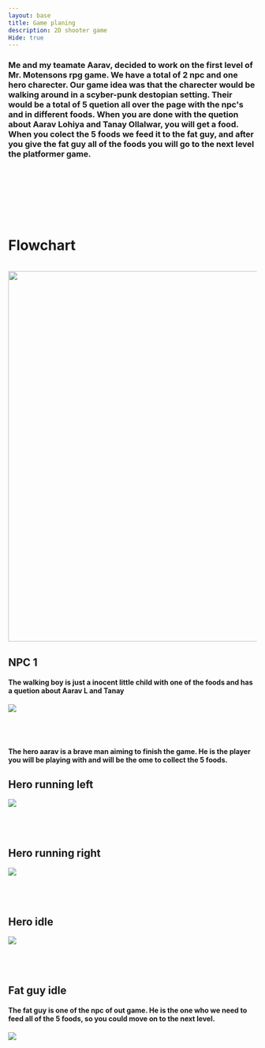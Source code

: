 ```yaml
---
layout: base
title: Game planing
description: 2D shooter game
Hide: true
---
```


<h3>Me and my teamate Aarav, decided to work on the first level of Mr. Motensons rpg game. We have a total of 2 npc and one hero charecter. Our game idea was that the charecter would be walking around in a scyber-punk destopian setting. Their would be a total of 5 quetion all over the page with the npc's and in different foods. When you are done with the quetion about Aarav Lohiya and Tanay Ollalwar, you will get a food. When you colect the 5 foods we feed it to the fat guy, and after you give the fat guy all of the foods you will go to the next level the platformer game.</h3>
<br><br><br><br><br><br>

<h1>Flowchart</h1>
<br>
<img src="https://github.com/user-attachments/assets/09674c9f-62f4-48d7-8a9c-61bd0e82c352" width="1000" height="750" >



<h2>NPC 1</h2>
<h4>The walking boy is just a inocent little child with one of the foods and has a quetion about Aarav L and Tanay

</h4>
<img src="/tanay2452/images/Sprite_2.png">
<br><br><br><br>


<h4>The hero aarav is a brave man aiming to finish the game. He is the player you will be playing with and will be the ome to collect the 5 foods.</h4>
<h2>Hero running left</h2>
<img src="/tanay2452/images/aaravleftrun.gif">
<br><br><br><br>

<h2>Hero running right</h2>
<img src="/tanay2452/images/aaravrightrun.gif">
<br><br><br><br>

<h2>Hero idle</h2>
<img src="/tanay2452/images/New_Piskel.gif">
<br><br><br><br>

<h2>Fat guy idle</h2>
<h4>The fat guy is one of the npc of out game. He is the one who we need to feed all of the 5 foods, so you could move on to the next level.</h4>
<img src="/tanay2452/images/Ruhaan_Idle.gif">